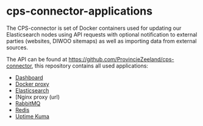 # cps-connector-applications
The CPS-connector is set of Docker containers used for updating our Elasticsearch nodes using API requests with optional notification to external parties (websites, DIWOO sitemaps) as well as importing data from external sources.

The API can be found at https://github.com/ProvincieZeeland/cps-connector, this repository contains all used applications:

- [Dashboard](url)
- [Docker proxy](url)
- [Elasticsearch](url)
- [Nginx proxy (url)
- [RabbitMQ](url)
- [Redis](url)
- [Uptime Kuma](url)
  



